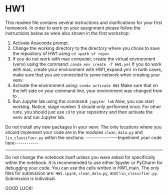 # HW1
This readme file contains several instructions and clarifications for your first homework.
In order to work on your assignment please follow the instructions below as were also shown in the first workshop:
1) Activate Anaconda prompt.
2) Change the working directory to the directory where you chose to save the repository of HW1 using `cd <path of repo>`
3) If you do not work with mac computer, create the virtual environment (venv) using the command: `conda env create -f HW1.yml`
If you do work with mac, create your environment with HW1_expand.yml. In both cases, make sure that you are connected to some network when 
creating your venv.
4) Activate the environment using: `conda activate HW1`
Make sure that on the left side on your command line, your environment was changed from <base> to <HW1>.
5) Run Jupyter lab using the command: `jupyter lab`
Now, you can start working.
Notice, stage number 3 should only performed once. For other runs, you should just use `cd` to your repository and then activate the 
venv and run Jupyter lab.

Do not install any new packages in your venv.
The only locations where you should implement your code are in the modules `clean_data.py` and `lin_classifier.py` within the sections:
----------------Impelment your code here------------

----------------------------------------------------
Do not change the notebook itself unless you were asked for specifically within the notebook.
It is recommended to use either Spyder or PyCharm for debugging your code. You can use the cells written in HW1_main.
The only files for submission are: `HW1.ipynb`, `clean_data.py`, and `lin_classifier.py`.
Submission is individual.

GOOD LUCK!
